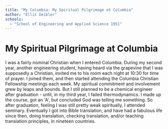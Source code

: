 ```yaml
---
title: "My Columbia: My Spiritual Pilgrimage at Columbia"
author: "Ellis Deibler"
schools:
  - "School of Engineering and Applied Science 1951"
---
```


# My Spiritual Pilgrimage at Columbia

I was a fairly nominal Christian when I entered Columbia. During my second year, another engineering student, having heard via the grapevine that I was supposedly a Christian, invited me to his room each night at 10:30 for time of prayer. I joined them, and then started attending the Columbia Christian Fellowship meetings each week. My spiritual commitment and involvement grew by leaps and bounds. But I still planned to be a chemical engineer after graduation - until, in my third year, I failed thermodynamics. I made up the course, got an 'A', but concluded God was telling me something. So after graduation, feeling I was still pretty weak spiritually, I attended seminary. Eventually I got into Bible translation, and have had a fabulous life since then, doing translation, checking translation, and/or teaching translation principles, in nineteen countries.
